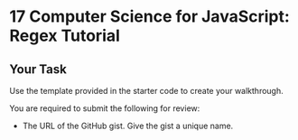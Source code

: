 # 17 Computer Science for JavaScript: Regex Tutorial

## Your Task
Use the template provided in the starter code to create your walkthrough.


You are required to submit the following for review:

* The URL of the GitHub gist. Give the gist a unique name.

